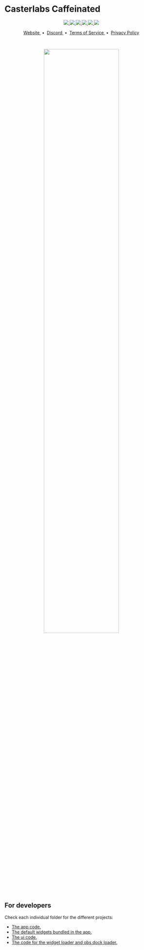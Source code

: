 # Casterlabs Caffeinated

<p align="center">
    <a href="https://github.com/Casterlabs/casterlabs-caffeinated/blob/master/LICENSE">
        <img src="https://img.shields.io/github/license/Casterlabs/casterlabs-caffeinated" />
    </a>
    <a href="https://casterlabs.co">
        <img src="https://img.shields.io/badge/platforms-linux%20%7C%20windows%20%7C%20macos-lightgrey" />
    </a>
    <a href="https://casterlabs.co/discord">
        <img src="https://img.shields.io/discord/702178064075063427" />
    </a>
    <a href="https://casterlabs.co">
        <img src="https://img.shields.io/website?url=https%3A%2F%2Fcasterlabs.co" />
    </a>
    <a href="#">
        <img src="https://img.shields.io/tokei/lines/github/Casterlabs/casterlabs-caffeinated" />
    </a>
    <a href="#">
        <img src="https://img.shields.io/badge/Hotel%3F-Trivago-green" />
    </a>
</p>

<p align="center">
    <a href="https://casterlabs.co/">
      Website
    </a>
    &nbsp;&bull;&nbsp;
    <a href="https://casterlabs.co/discord">
      Discord
    </a>
    &nbsp;&bull;&nbsp;
    <a href="https://casterlabs.co/terms-of-service">
      Terms of Service
    </a>
    &nbsp;&bull;&nbsp;
    <a href="https://casterlabs.co/privacy-policy">
      Privacy Policy
    </a>
</p>

<br />

<p align="center">
    <img width="70%" src="https://i.imgur.com/cWDET5z.png" />
</p>

<br />

## For developers
Check each individual folder for the different projects:
- <a href="./app-framework">The app code.</a>
- <a href="./app-framework/BuiltInPlugins">The default widgets bundled in the app.</a>
- <a href="./ui">The ui code.</a>
- <a href="./external">The code for the widget loader and obs dock loader.</a>